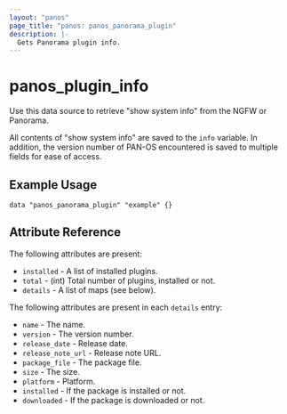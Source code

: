 ```yaml
---
layout: "panos"
page_title: "panos: panos_panorama_plugin"
description: |-
  Gets Panorama plugin info.
---
```


# panos_plugin_info

Use this data source to retrieve "show system info" from the NGFW or Panorama.

All contents of "show system info" are saved to the `info` variable.  In
addition, the version number of PAN-OS encountered is saved to multiple
fields for ease of access.

## Example Usage

```hcl
data "panos_panorama_plugin" "example" {}
```

## Attribute Reference

The following attributes are present:

* `installed` - A list of installed plugins.
* `total` - (int) Total number of plugins, installed or not.
* `details` - A list of maps (see below).

The following attributes are present in each `details` entry:

* `name` - The name.
* `version` - The version number.
* `release_date` - Release date.
* `release_note_url` - Release note URL.
* `package_file` - The package file.
* `size` - The size.
* `platform` - Platform.
* `installed` - If the package is installed or not.
* `downloaded` - If the package is downloaded or not.
